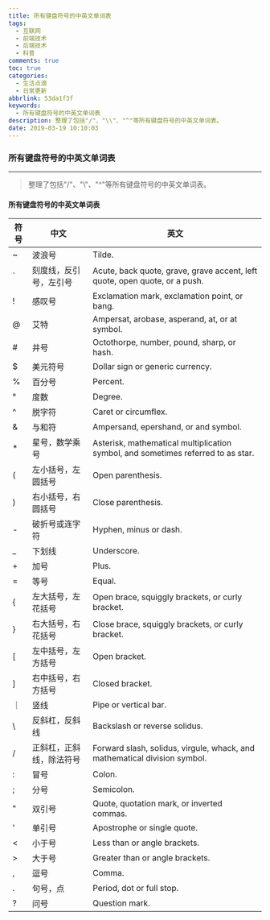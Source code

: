 ```yaml
---
title: 所有键盘符号的中英文单词表
tags:
  - 互联网
  - 前端技术
  - 后端技术
  - 科普
comments: true
toc: true
categories:
  - 生活点滴
  - 日常更新
abbrlink: 53da1f3f
keywords:
  - 所有键盘符号的中英文单词表
description: 整理了包括"/"、"\\"、"^"等所有键盘符号的中英文单词表。
date: 2019-03-19 10:10:03
---
```

<script type="text/javascript" src="/js/src/bai.js"></script>

### 所有键盘符号的中英文单词表
---
> 整理了包括"/"、"\\"、"^"等所有键盘符号的中英文单词表。

#### 所有键盘符号的中英文单词表

|符号|中文                       |英文
|----|---------------------------|----------------------------------------------------------------------------------
| ~  | 波浪号                    | Tilde.
| \` | 刻度线，反引号，左引号    | Acute, back quote, grave, grave accent, left quote, open quote, or a push.
| \! | 感叹号                    | Exclamation mark, exclamation point, or bang.
| @  | 艾特                      | Ampersat, arobase, asperand, at, or at symbol.
| \# | 井号                      | Octothorpe, number, pound, sharp, or hash.
| $  | 美元符号                  | Dollar sign or generic currency.
| %  | 百分号                    | Percent.
| °  | 度数                      | Degree.
| ^  | 脱字符                    | Caret or circumflex.
| &  | 与和符                    | Ampersand, epershand, or and symbol.
| \* | 星号，数学乘号            | Asterisk, mathematical multiplication symbol, and sometimes referred to as star.
| (  | 左小括号，左圆括号        | Open parenthesis.
| )  | 右小括号，右圆括号        | Close parenthesis.
| \- | 破折号或连字符            | Hyphen, minus or dash.
| \_ | 下划线                    | Underscore.
| \+ | 加号                      | Plus.
| =  | 等号                      | Equal.
| \{ | 左大括号，左花括号        | Open brace, squiggly brackets, or curly bracket.
| \} | 右大括号，右花括号        | Close brace, squiggly brackets, or curly bracket.
| \[ | 左中括号，左方括号        | Open bracket.
| \] | 右中括号，右方括号        | Closed bracket.
| ｜ | 竖线                      | Pipe or vertical bar.
| \\ | 反斜杠，反斜线            | Backslash or reverse solidus.
| /  | 正斜杠，正斜线，除法符号  | Forward slash, solidus, virgule, whack, and mathematical division symbol.
| :  | 冒号                      | Colon.
| ;  | 分号                      | Semicolon.
| "  | 双引号                    | Quote, quotation mark, or inverted commas.
| '  | 单引号                    | Apostrophe or single quote.
| <  | 小于号                    | Less than or angle brackets.
| \> | 大于号                    | Greater than or angle brackets.
| ,  | 逗号                      | Comma.
| \. | 句号，点                  | Period, dot or full stop.
| ?  | 问号                      | Question mark.
